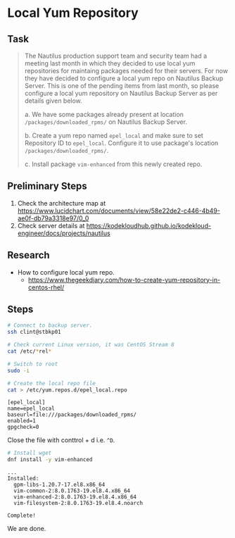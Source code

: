 # Local Yum Repository

## Task

> The Nautilus production support team and security team had a meeting last month in which they decided to use local yum repositories for maintaing packages needed for their servers. For now they have decided to configure a local yum repo on Nautilus Backup Server. This is one of the pending items from last month, so please configure a local yum repository on Nautilus Backup Server as per details given below.
>
> a. We have some packages already present at location `/packages/downloaded_rpms/` on Nautilus Backup Server.
>
> b. Create a yum repo named `epel_local` and make sure to set Repository ID to `epel_local`. Configure it to use package's location `/packages/downloaded_rpms/`.
>
> c. Install package `vim-enhanced` from this newly created repo.

## Preliminary Steps

1. Check the architecture map at https://www.lucidchart.com/documents/view/58e22de2-c446-4b49-ae0f-db79a3318e97/0_0
2. Check server details at https://kodekloudhub.github.io/kodekloud-engineer/docs/projects/nautilus

## Research

* How to configure local yum repo.
  * https://www.thegeekdiary.com/how-to-create-yum-repository-in-centos-rhel/

## Steps

```bash
# Connect to backup server.
ssh clint@stbkp01

# Check current Linux version, it was CentOS Stream 8
cat /etc/*rel*

# Switch to root
sudo -i

# Create the local repo file
cat > /etc/yum.repos.d/epel_local.repo
```

```
[epel_local]
name=epel_local
baseurl=file:///packages/downloaded_rpms/
enabled=1
gpgcheck=0
```

Close the file with conttrol + d i.e. `^D`.

```bash
# Install wget
dnf install -y vim-enhanced
```

```
...
Installed:
  gpm-libs-1.20.7-17.el8.x86_64
  vim-common-2:8.0.1763-19.el8.4.x86_64
  vim-enhanced-2:8.0.1763-19.el8.4.x86_64
  vim-filesystem-2:8.0.1763-19.el8.4.noarch

Complete!
```

We are done.
